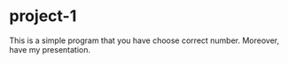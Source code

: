 # project-1
This is a simple program that you have choose correct number. Moreover, have my presentation. 
